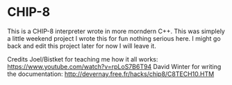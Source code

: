# CHIP-8

This is a CHIP-8 interpreter wrote in more morndern C++. This was simplely a little weekend project I wrote this for fun nothing serious here. I might go back and edit this project later for now I will leave it.


Credits
  Joel/Bistket for teaching me how it all works: https://www.youtube.com/watch?v=rpLoS7B6T94
  David Winter for writing the documentation: http://devernay.free.fr/hacks/chip8/C8TECH10.HTM
